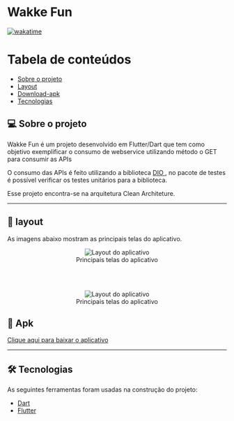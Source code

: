 # Wakke Fun

[![wakatime](https://wakatime.com/badge/user/16c43c19-b8cc-47b4-8504-d9db3204dc71/project/83bf736b-45db-49d6-895f-4e066ea60ed9.svg)](https://wakatime.com/badge/user/16c43c19-b8cc-47b4-8504-d9db3204dc71/project/83bf736b-45db-49d6-895f-4e066ea60ed9)


Tabela de conteúdos
=================
<!--ts-->
* [Sobre o projeto](#-sobre-o-projeto)
* [Layout](#-layout)
* [Download-apk](#-Apk)
* [Tecnologias](#-tecnologias)
<!--te-->


## 💻 Sobre o projeto

<p>

Wakke Fun é um projeto desenvolvido em Flutter/Dart que tem como objetivo exemplificar o consumo de webservice utilizando método o GET para consumir as APIs <span> 
<p>O consumo das APIs é feito utilizando a biblioteca <span> <a href="https://pub.dev/packages/dio"> DIO </a> </span>, no pacote de testes é possível verificar os testes unitários para a biblioteca.</p> 
<p>Esse projeto encontra-se na arquitetura Clean Architeture.

---

## 🎨 layout
As imagens abaixo mostram as principais telas do aplicativo.

<figure align="center">
  <img src="" alt="Layout do aplicativo">
  <figcaption>Principais telas do aplicativo</figcaption>
</figure>

<br>
<br>

<figure align="center">
  <img src="" alt="Layout do aplicativo">
  <figcaption>Principais telas do aplicativo</figcaption>
</figure>

## 📱 Apk

<span> <a href="https://drive.google.com/file/d/1Z_4pJOQqSpl6Q2Udr9h7qbPPNNUIuSL3/view?usp=sharing"> Clique aqui para baixar o aplicativo </a> </span>

---
## 🛠 Tecnologias

As seguintes ferramentas foram usadas na construção do projeto:

- [Dart](https://dart.dev)
- [Flutter](https://flutter.dev/)

